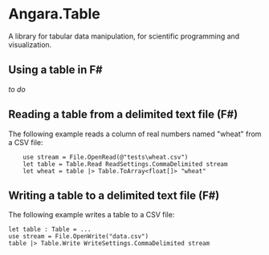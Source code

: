 # Angara.Table
A library for tabular data manipulation, for scientific programming and visualization.

## Using a table in F#

_to do_

## Reading a table from a delimited text file (F#)

The following example reads a column of real numbers named "wheat" from a CSV file:
```
    use stream = File.OpenRead(@"tests\wheat.csv")
    let table = Table.Read ReadSettings.CommaDelimited stream
    let wheat = table |> Table.ToArray<float[]> "wheat"
```

## Writing a table to a delimited text file (F#)

The following example writes a table to a CSV file:
```
let table : Table = ...
use stream = File.OpenWrite("data.csv")
table |> Table.Write WriteSettings.CommaDelimited stream
```
